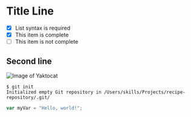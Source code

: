 # Title Line
- [x] List syntax is required
- [x] This item is complete
- [ ] This item is not complete

## Second line
![Image of Yaktocat](https://octodex.github.com/images/yaktocat.png)


```
$ git init
Initialized empty Git repository in /Users/skills/Projects/recipe-repository/.git/
```

``` javascript
var myVar = "Hello, world!";
```
